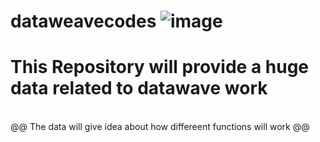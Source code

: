 # dataweavecodes ![image](https://github.com/Nani1478/dataweavecodes/assets/121922586/175b51c8-4e34-44e4-9153-6132d6a7b0fe)


# This Repository will provide a huge data related to datawave work
<br>
@@ The data will give idea about how differeent functions will work @@
